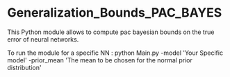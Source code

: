 # Generalization_Bounds_PAC_BAYES

This Python module allows to compute pac bayesian bounds on the true error of neural networks.

To run the module for a specific NN : python Main.py -model 'Your Specific model' -prior_mean 'The mean to be chosen for the normal prior distribution'
